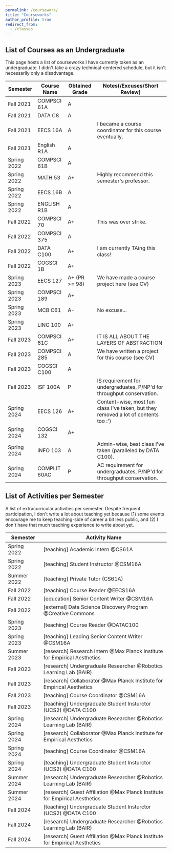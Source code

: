 ```yaml
---
permalink: /coursework/
title: "Courseworks"
author_profile: true
redirect_from: 
  - /classes
---
```


## List of Courses as an Undergraduate
This page hosts a list of courseworks I have currently taken as an undergraduate.
I didn't take a crazy technical-centered schedule, but it isn't necessarily only a disadvantage.

| Semester    | Course Name  | Obtained Grade | Notes(/Excuses/Short Review)                                                        |
|-------------|--------------|----------------|-------------------------------------------------------------------------------------|
| Fall 2021   | COMPSCI 61A  | A              |                                                                                     |
| Fall 2021   | DATA C8      | A              |                                                                                     |
| Fall 2021   | EECS 16A     | A              | I became a course coordinator for this course eventually.                           |
| Fall 2021   | English R1A  | A              |                                                                                     |
| Spring 2022 | COMPSCI 61B  | A              |                                                                                     |
| Spring 2022 | MATH 53      | A+             | Highly recommend this semester's professor.                                         |
| Spring 2022 | EECS 16B     | A              |                                                                                     |
| Spring 2022 | ENGLISH R1B  | A              |                                                                                     |
| Fall 2022   | COMPSCI 70   | A+             | This was over strike.                                                               |
| Fall 2022   | COMPSCI 375  | A              |                                                                                     |
| Fall 2022   | DATA C100    | A+             | I am currently TAing this class!                                                    |
| Fall 2022   | COGSCI 1B    | A+             |                                                                                     |
| Spring 2023 | EECS 127     | A+ (PR >= 98)  | We have made a course project here (see CV)                                         |
| Spring 2023 | COMPSCI 189  | A+             |                                                                                     |
| Spring 2023 | MCB C61      | A-             | No excuse...                                                                        |
| Spring 2023 | LING 100     | A+             |                                                                                     |
| Fall 2023   | COMPSCI 61C  | A+             | IT IS ALL ABOUT THE LAYERS OF ABSTRACTION                                           |
| Fall 2023   | COMPSCI 285  | A              | We have written a project for this course (see CV)                                  |
| Fall 2023   | COGSCI C100  | A              |                                                                                     |
| Fall 2023   | ISF 100A     | P              | IS requirement for undergraduates, P/NP'd for throughput conservation.              |
| Spring 2024 | EECS 126     | A+             | Content-wise, most fun class I've taken, but they removed a lot of contents too :') |
| Spring 2024 | COGSCI 132   | A+             |                                                                                     |
| Spring 2024 | INFO 103     | A              | Admin-wise, best class I've taken (paralleled by DATA C100).                        |
| Spring 2024 | COMPLIT 60AC | P              | AC requirement for undergraduates, P/NP'd for throughput conservation.              |

## List of Activities per Semester
A list of extracurricular activities per semester.
Despite frequent participation, I don't write a lot about teaching yet because (1) some events encourage me to keep teaching-side of career a bit less public, and (2) I don't have that much teaching experience to write about yet.

| Semester    | Activity Name                                                               |
|-------------|-----------------------------------------------------------------------------|
| Spring 2022 | [teaching] Academic Intern @CS61A                                          |
| Spring 2022 | [teaching] Student Instructor @CSM16A                                      |
| Summer 2022 | [teaching] Private Tutor (CS61A)                                           |
| Fall 2022   | [teaching] Course Reader @EECS16A                                          |
| Fall 2022   | [education] Senior Content Writer @CSM16A                                   |
| Fall 2022   | [external] Data Science Discovery Program @Creative Commons                 |
| Spring 2023 | [teaching] Course Reader @DATAC100                                         |
| Spring 2023 | [teaching] Leading Senior Content Writer @CSM16A                           |
| Summer 2023 | [research] Research Intern @Max Planck Institute for Empirical Aesthetics   |
| Fall 2023   | [research] Undergraduate Researcher @Robotics Learning Lab (BAIR)           |
| Fall 2023   | [research] Collaborator @Max Planck Institute for Empirical Aesthetics      |
| Fall 2023   | [teaching] Course Coordinator @CSM16A                                      |
| Fall 2023   | [teaching] Undergraduate Student Insturctor (UCS2) @DATA C100              |
| Spring 2024 | [research] Undergraduate Researcher @Robotics Learning Lab (BAIR)           |
| Spring 2024 | [research] Collaborator @Max Planck Institute for Empirical Aesthetics      |
| Spring 2024 | [teaching] Course Coordinator @CSM16A                                      |
| Spring 2024 | [teaching] Undergraduate Student Insturctor (UCS2) @DATA C100              |
| Summer 2024 | [research] Undergraduate Researcher @Robotics Learning Lab (BAIR)           |
| Summer 2024 | [research] Guest Affiliation @Max Planck Institute for Empirical Aesthetics |                                             |
| Fall 2024   | [teaching] Undergraduate Student Insturctor (UCS2) @DATA C100               |
| Fall 2024 | [research] Undergraduate Researcher @Robotics Learning Lab (BAIR)           |
| Fall 2024 | [research] Guest Affiliation @Max Planck Institute for Empirical Aesthetics |                                             |
